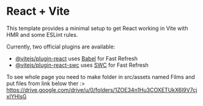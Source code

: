 # React + Vite

This template provides a minimal setup to get React working in Vite with HMR and some ESLint rules.

Currently, two official plugins are available:

- [@vitejs/plugin-react](https://github.com/vitejs/vite-plugin-react/blob/main/packages/plugin-react/README.md) uses [Babel](https://babeljs.io/) for Fast Refresh
- [@vitejs/plugin-react-swc](https://github.com/vitejs/vite-plugin-react-swc) uses [SWC](https://swc.rs/) for Fast Refresh


To see whole page you need to make folder in src/assets named Films and put files from link below ther :>
https://drive.google.com/drive/u/0/folders/1ZOE34n1Hu3COXETUkX6l9V7cjxIYHlsG
